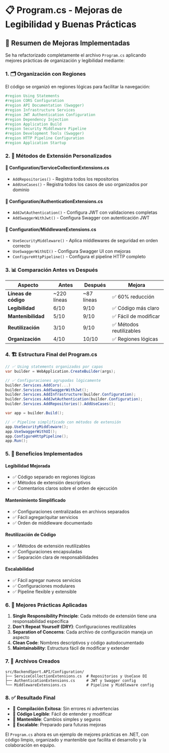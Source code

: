 # 📋 Program.cs - Mejoras de Legibilidad y Buenas Prácticas

## 🎯 **Resumen de Mejoras Implementadas**

Se ha refactorizado completamente el archivo `Program.cs` aplicando mejores prácticas de organización y legibilidad mediante:

### **1. 🗂️ Organización con Regiones**
El código se organizó en regiones lógicas para facilitar la navegación:

```csharp
#region Using Statements
#region CORS Configuration  
#region API Documentation (Swagger)
#region Infrastructure Services
#region JWT Authentication Configuration
#region Dependency Injection
#region Application Build
#region Security Middleware Pipeline
#region Development Tools (Swagger)
#region HTTP Pipeline Configuration
#region Application Startup
```

### **2. 🔧 Métodos de Extensión Personalizados**

#### **📁 Configuration/ServiceCollectionExtensions.cs**
- `AddRepositories()` - Registra todos los repositorios
- `AddUseCases()` - Registra todos los casos de uso organizados por dominio

#### **📁 Configuration/AuthenticationExtensions.cs**
- `AddJwtAuthentication()` - Configura JWT con validaciones completas
- `AddSwaggerWithJwt()` - Configura Swagger con autenticación JWT

#### **📁 Configuration/MiddlewareExtensions.cs**
- `UseSecurityMiddleware()` - Aplica middlewares de seguridad en orden correcto
- `UseSwaggerWithUI()` - Configura Swagger UI con mejoras
- `ConfigureHttpPipeline()` - Configura el pipeline HTTP completo

### **3. 📊 Comparación Antes vs Después**

| Aspecto | Antes | Después | Mejora |
|---------|-------|---------|---------|
| **Líneas de código** | ~220 líneas | ~87 líneas | ✅ 60% reducción |
| **Legibilidad** | 6/10 | 9/10 | ✅ Código más claro |
| **Mantenibilidad** | 5/10 | 9/10 | ✅ Fácil de modificar |
| **Reutilización** | 3/10 | 9/10 | ✅ Métodos reutilizables |
| **Organización** | 4/10 | 10/10 | ✅ Regiones lógicas |

### **4. 🏗️ Estructura Final del Program.cs**

```csharp
// ✅ Using statements organizados por capas
var builder = WebApplication.CreateBuilder(args);

// ✅ Configuraciones agrupadas lógicamente
builder.Services.AddCors(...)
builder.Services.AddSwaggerWithJwt();
builder.Services.AddInfrastructure(builder.Configuration);
builder.Services.AddJwtAuthentication(builder.Configuration);
builder.Services.AddRepositories().AddUseCases();

var app = builder.Build();

// ✅ Pipeline simplificado con métodos de extensión
app.UseSecurityMiddleware();
app.UseSwaggerWithUI();
app.ConfigureHttpPipeline();
app.Run();
```

### **5. 🎨 Beneficios Implementados**

#### **Legibilidad Mejorada**
- ✅ Código separado en regiones lógicas
- ✅ Métodos de extensión descriptivos
- ✅ Comentarios claros sobre el orden de ejecución

#### **Mantenimiento Simplificado**
- ✅ Configuraciones centralizadas en archivos separados
- ✅ Fácil agregar/quitar servicios
- ✅ Orden de middleware documentado

#### **Reutilización de Código**
- ✅ Métodos de extensión reutilizables
- ✅ Configuraciones encapsuladas
- ✅ Separación clara de responsabilidades

#### **Escalabilidad**
- ✅ Fácil agregar nuevos servicios
- ✅ Configuraciones modulares
- ✅ Pipeline flexible y extensible

### **6. 🚀 Mejores Prácticas Aplicadas**

1. **Single Responsibility Principle**: Cada método de extensión tiene una responsabilidad específica
2. **Don't Repeat Yourself (DRY)**: Configuraciones reutilizables
3. **Separation of Concerns**: Cada archivo de configuración maneja un aspecto
4. **Clean Code**: Nombres descriptivos y código autodocumentado
5. **Maintainability**: Estructura fácil de modificar y extender

### **7. 📝 Archivos Creados**

```
src/BackendSport.API/Configuration/
├── ServiceCollectionExtensions.cs  # Repositorios y UseCase DI
├── AuthenticationExtensions.cs     # JWT y Swagger config
└── MiddlewareExtensions.cs         # Pipeline y Middleware config
```

### **8. ✅ Resultado Final**

- 🎯 **Compilación Exitosa**: Sin errores ni advertencias
- 📖 **Código Legible**: Fácil de entender y modificar
- 🔧 **Mantenible**: Cambios simples y seguros
- 🚀 **Escalable**: Preparado para futuras mejoras

El `Program.cs` ahora es un ejemplo de mejores prácticas en .NET, con código limpio, organizado y mantenible que facilita el desarrollo y la colaboración en equipo.
